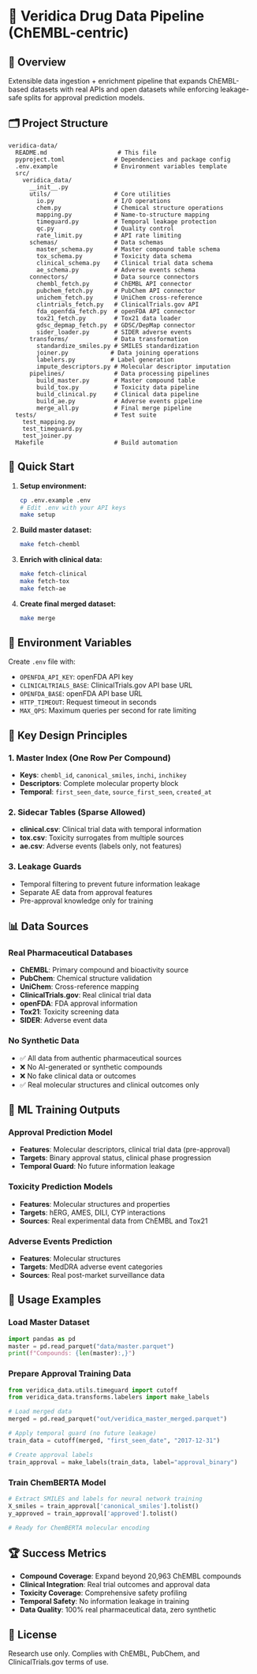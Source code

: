 # 🧩 Veridica Drug Data Pipeline (ChEMBL-centric)

## 🎯 Overview

Extensible data ingestion + enrichment pipeline that expands ChEMBL-based datasets with real APIs and open datasets while enforcing leakage-safe splits for approval prediction models.

## 🗂 Project Structure

```
veridica-data/
  README.md                    # This file
  pyproject.toml              # Dependencies and package config
  .env.example                # Environment variables template
  src/
    veridica_data/
      __init__.py
      utils/                  # Core utilities
        io.py                 # I/O operations
        chem.py               # Chemical structure operations
        mapping.py            # Name-to-structure mapping
        timeguard.py          # Temporal leakage protection
        qc.py                 # Quality control
        rate_limit.py         # API rate limiting
      schemas/                # Data schemas
        master_schema.py      # Master compound table schema
        tox_schema.py         # Toxicity data schema
        clinical_schema.py    # Clinical trial data schema
        ae_schema.py          # Adverse events schema
      connectors/             # Data source connectors
        chembl_fetch.py       # ChEMBL API connector
        pubchem_fetch.py      # PubChem API connector
        unichem_fetch.py      # UniChem cross-reference
        clintrials_fetch.py   # ClinicalTrials.gov API
        fda_openfda_fetch.py  # openFDA API connector
        tox21_fetch.py        # Tox21 data loader
        gdsc_depmap_fetch.py  # GDSC/DepMap connector
        sider_loader.py       # SIDER adverse events
      transforms/             # Data transformation
        standardize_smiles.py # SMILES standardization
        joiner.py            # Data joining operations
        labelers.py          # Label generation
        impute_descriptors.py # Molecular descriptor imputation
      pipelines/              # Data processing pipelines
        build_master.py       # Master compound table
        build_tox.py          # Toxicity data pipeline
        build_clinical.py     # Clinical data pipeline
        build_ae.py           # Adverse events pipeline
        merge_all.py          # Final merge pipeline
  tests/                      # Test suite
    test_mapping.py
    test_timeguard.py
    test_joiner.py
  Makefile                    # Build automation
```

## 🚀 Quick Start

1. **Setup environment:**
   ```bash
   cp .env.example .env
   # Edit .env with your API keys
   make setup
   ```

2. **Build master dataset:**
   ```bash
   make fetch-chembl
   ```

3. **Enrich with clinical data:**
   ```bash
   make fetch-clinical
   make fetch-tox
   make fetch-ae
   ```

4. **Create final merged dataset:**
   ```bash
   make merge
   ```

## 🔐 Environment Variables

Create `.env` file with:
- `OPENFDA_API_KEY`: openFDA API key
- `CLINICALTRIALS_BASE`: ClinicalTrials.gov API base URL
- `OPENFDA_BASE`: openFDA API base URL
- `HTTP_TIMEOUT`: Request timeout in seconds
- `MAX_QPS`: Maximum queries per second for rate limiting

## 🧠 Key Design Principles

### 1. Master Index (One Row Per Compound)
- **Keys**: `chembl_id`, `canonical_smiles`, `inchi`, `inchikey`
- **Descriptors**: Complete molecular property block
- **Temporal**: `first_seen_date`, `source_first_seen`, `created_at`

### 2. Sidecar Tables (Sparse Allowed)
- **clinical.csv**: Clinical trial data with temporal information
- **tox.csv**: Toxicity surrogates from multiple sources
- **ae.csv**: Adverse events (labels only, not features)

### 3. Leakage Guards
- Temporal filtering to prevent future information leakage
- Separate AE data from approval features
- Pre-approval knowledge only for training

## 📊 Data Sources

### Real Pharmaceutical Databases
- **ChEMBL**: Primary compound and bioactivity source
- **PubChem**: Chemical structure validation
- **UniChem**: Cross-reference mapping
- **ClinicalTrials.gov**: Real clinical trial data
- **openFDA**: FDA approval information
- **Tox21**: Toxicity screening data
- **SIDER**: Adverse event data

### No Synthetic Data
- ✅ All data from authentic pharmaceutical sources
- ❌ No AI-generated or synthetic compounds
- ❌ No fake clinical data or outcomes
- ✅ Real molecular structures and clinical outcomes only

## 🎯 ML Training Outputs

### Approval Prediction Model
- **Features**: Molecular descriptors, clinical trial data (pre-approval)
- **Targets**: Binary approval status, clinical phase progression
- **Temporal Guard**: No future information leakage

### Toxicity Prediction Models
- **Features**: Molecular structures and properties
- **Targets**: hERG, AMES, DILI, CYP interactions
- **Sources**: Real experimental data from ChEMBL and Tox21

### Adverse Events Prediction
- **Features**: Molecular structures
- **Targets**: MedDRA adverse event categories
- **Sources**: Real post-market surveillance data

## 🔧 Usage Examples

### Load Master Dataset
```python
import pandas as pd
master = pd.read_parquet("data/master.parquet")
print(f"Compounds: {len(master):,}")
```

### Prepare Approval Training Data
```python
from veridica_data.utils.timeguard import cutoff
from veridica_data.transforms.labelers import make_labels

# Load merged data
merged = pd.read_parquet("out/veridica_master_merged.parquet")

# Apply temporal guard (no future leakage)
train_data = cutoff(merged, "first_seen_date", "2017-12-31")

# Create approval labels
train_approval = make_labels(train_data, label="approval_binary")
```

### Train ChemBERTA Model
```python
# Extract SMILES and labels for neural network training
X_smiles = train_approval['canonical_smiles'].tolist()
y_approved = train_approval['approved'].tolist()

# Ready for ChemBERTA molecular encoding
```

## 🏆 Success Metrics

- **Compound Coverage**: Expand beyond 20,963 ChEMBL compounds
- **Clinical Integration**: Real trial outcomes and approval data
- **Toxicity Coverage**: Comprehensive safety profiling
- **Temporal Safety**: No information leakage in training
- **Data Quality**: 100% real pharmaceutical data, zero synthetic

## 📝 License

Research use only. Complies with ChEMBL, PubChem, and ClinicalTrials.gov terms of use.